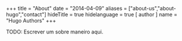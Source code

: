 +++
title = "About"
date = "2014-04-09"
aliases = ["about-us","about-hugo","contact"]
hideTitle = true
hidelanguage = true
[ author ]
  name = "Hugo Authors"
+++

TODO: Escrever um sobre maneiro aqui.